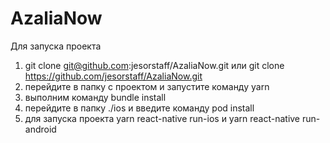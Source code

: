 # AzaliaNow

Для запуска проекта

1. git clone git@github.com:jesorstaff/AzaliaNow.git или git clone https://github.com/jesorstaff/AzaliaNow.git
2. перейдите в папку с проектом и запустите команду yarn
3. выполним команду bundle install
4. перейдите в папку ./ios и введите команду pod install
5. для запуска проекта yarn react-native run-ios и yarn react-native run-android

